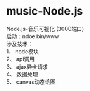 # music-Node.js
Node.js-音乐可视化  (3000端口)<br>
启动：ndoe bin/www<br>
涉及技术：<br>
1、 node模块 <br>
2、 api调用 <br>
3、 ajax异步请求 <br>
4、 数据处理 <br>
5、 canvas动态绘图 <br>
